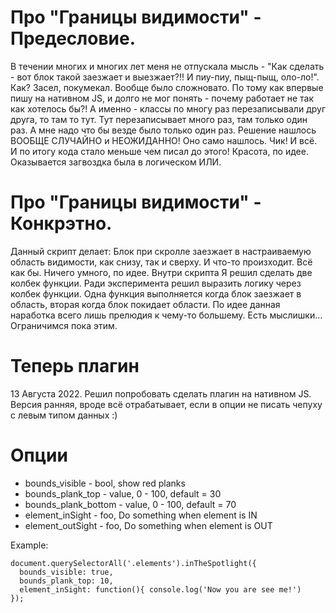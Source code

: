 # Про "Границы видимости" - Предесловие.
В течении многих и многих лет меня не отпускала мысль - "Как сделать - вот блок такой заезжает и выезжает?!! И пиу-пиу, пыщ-пыщ, оло-ло!". Как?
Засел, покумекал. Вообще было сложновато. По тому как впервые пишу на нативном JS, и долго не мог понять - почему работает не так как хотелось бы?! А именно - классы по многу раз перезаписывали друг друга, то там то тут. Тут перезаписывает много раз, там только один раз. А мне надо что бы везде было только один раз. Решение нашлось ВООБЩЕ СЛУЧАЙНО и НЕОЖИДАННО! Оно само нашлось. Чик! И всё. И по итогу кода стало меньше чем писал до этого! Красота, по идее. Оказывается загвоздка была в логическом ИЛИ.

# Про "Границы видимости" - Конкрэтно.
Данный скрипт делает:
Блок при скролле заезжает в настраиваемую область видимости, как снизу, так и сверху. И что-то произходит. Всё как бы. Ничего умного, по идее. Внутри скрипта Я решил сделать две колбек функции. Ради эксперимента решил выразить логику через колбек функции. Одна функция выполняется когда блок заезжает в область, вторая когда блок покидает области. По идее данная наработка всего лишь прелюдия к чему-то большему. Есть мыслишки... Ограничимся пока этим.

# Теперь плагин
13 Августа 2022. Решил попробовать сделать плагин на нативном JS. Версия ранняя, вроде всё отрабатывает, если в опции не писать чепуху с левым типом данных :)

# Опции
 * bounds_visible      - bool, show red planks
 * bounds_plank_top    - value, 0 - 100, default = 30
 * bounds_plank_bottom - value, 0 - 100, default = 70
 * element_inSight     - foo, Do something when element is IN
 * element_outSight    - foo, Do something when element is OUT

Example:
```
document.querySelectorAll('.elements').inTheSpotlight({
  bounds_visible: true,
  bounds_plank_top: 10,
  element_inSight: function(){ console.log('Now you are see me!')
});
```

